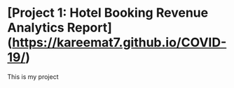 # [Project 1: Hotel Booking Revenue Analytics Report] (https://kareemat7.github.io/COVID-19/)

This is my project
